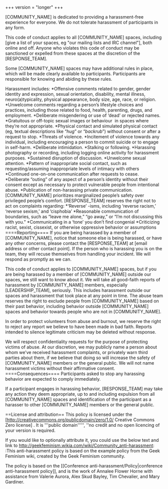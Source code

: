 +++
version = "longer"
+++

[COMMUNITY_NAME] is dedicated to providing a harassment-free experience for everyone. We do not tolerate harassment of participants in any form.

This code of conduct applies to all [COMMUNITY_NAME] spaces, including [give a list of your spaces, eg "our mailing lists and IRC channel"], both online and off. Anyone who violates this code of conduct may be sanctioned or expelled from these spaces at the discretion of the [RESPONSE_TEAM].

Some [COMMUNITY_NAME] spaces may have additional rules in place, which will be made clearly available to participants. Participants are responsible for knowing and abiding by these rules.

Harassment includes:
*Offensive comments related to gender, gender identity and expression, sexual orientation, disability, mental illness, neuro(a)typicality, physical appearance, body size, age, race, or religion.
*Unwelcome comments regarding a person’s lifestyle choices and practices, including those related to food, health, parenting, drugs, and employment.
*Deliberate misgendering or use of ‘dead’ or rejected names.
*Gratuitous or off-topic sexual images or behaviour  in spaces where they’re not appropriate.
*Physical contact and simulated physical contact (eg, textual descriptions like “*hug*” or “*backrub*”) without consent or after a request to stop.
*Threats of violence.
*Incitement of violence towards any individual, including encouraging a person to commit suicide or to engage in self-harm.
*Deliberate intimidation.
*Stalking or following.
*Harassing photography or recording, including logging online activity for harassment purposes.
*Sustained disruption of discussion.
*Unwelcome sexual attention.
*Pattern of inappropriate social contact, such as requesting/assuming inappropriate levels of intimacy with others
*Continued one-on-one communication after requests to cease.
*Deliberate “outing” of any aspect of a person’s identity without their consent except as necessary to protect vulnerable people from intentional abuse.
*Publication of non-harassing private communication.
[COMMUNITY_NAME] prioritizes marginalized people’s safety over privileged people’s comfort. [RESPONSE_TEAM] reserves the right not to act on complaints regarding:
*‘Reverse’ -isms, including ‘reverse racism,’ ‘reverse sexism,’ and ‘cisphobia’
*Reasonable communication of boundaries, such as “leave me alone,” “go away,” or “I’m not discussing this with you.”
*Communicating in a ‘tone’ you don’t find congenial
*Criticizing racist, sexist, cissexist, or otherwise oppressive behavior or assumptions
====Reporting====
If you are being harassed by a member of [COMMUNITY_NAME], notice that someone else is being harassed, or have any other concerns, please contact the [RESPONSE_TEAM] at [email address or other contact point]. If the person who is harassing you is on the team, they will recuse themselves from handling your incident. We will respond as promptly as we can.

This code of conduct applies to [COMMUNITY_NAME] spaces, but if you are being harassed by a member of [COMMUNITY_NAME] outside our spaces, we still want to know about it. We will take all good-faith reports of harassment by [COMMUNITY_NAME] members, especially [LEADERSHIP_TEAM], seriously. This includes harassment outside our spaces and harassment that took place at any point in time. The abuse team reserves the right to exclude people from [COMMUNITY_NAME] based on their past behavior, including behavior outside [COMMUNITY_NAME] spaces and behavior towards people who are not in [COMMUNITY_NAME].

In order to protect volunteers from abuse and burnout, we reserve the right to reject any report we believe to have been made in bad faith. Reports intended to silence legitimate criticism may be deleted without response.

We will respect confidentiality requests for the purpose of protecting victims of abuse. At our discretion, we may publicly name a person about whom we’ve received harassment complaints, or privately warn third parties about them, if we believe that doing so will increase the safety of [COMMUNITY_NAME] members or the general public. We will not name harassment victims without their affirmative consent.
====Consequences====
Participants asked to stop any harassing behavior are expected to comply immediately.

If a participant engages in harassing behavior, [RESPONSE_TEAM] may take any action they deem appropriate, up to and including expulsion from all [COMMUNITY_NAME] spaces and identification of the participant as a harasser to other [COMMUNITY_NAME] members or the general public.

==License and attribution==
This policy is licensed under the [http://creativecommons.org/publicdomain/zero/1.0/ Creative Commons Zero license] . It is '''public domain''''', ''no credit and no open licencing of your version is required.

If you would like to optionally attribute it, you could use the below text and link to http://geekfeminism.wikia.com/wiki/Community_anti-harassment:
:This anti-harassment policy is based on the example policy from the Geek Feminism wiki, created by the Geek Feminism community.

The policy is based on the [[Conference anti-harassment/Policy|conference anti-harassment policy]], and is the work of Annalee Flower Horne with assistance from Valerie Aurora, Alex Skud Bayley, Tim Chevalier, and Mary Gardiner.